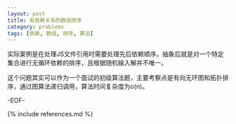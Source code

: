```yaml
---
layout: post
title: 有依赖关系的数组排序
category: problems
tags: [依赖, 数组, 排序, 算法]
---
```


实际案例是在处理JS文件引用时需要处理先后依赖顺序。抽象后就是对一个特定集合进行无循环依赖的排序，且根据随机输入解并不唯一。

这个问题其实可以作为一个面试的初级算法题，主要考察点是有向无环图和拓扑排序，通过图算法递归调用，算法时间复杂度为o(n)。

-EOF-

{% include references.md %}
